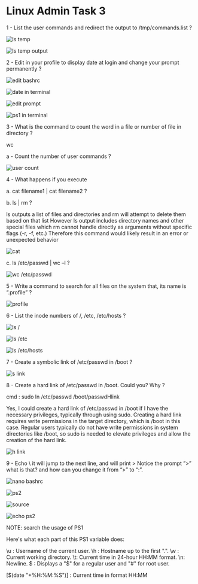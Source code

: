 # Linux Admin Task 3

1 - List the user commands and redirect the output to /tmp/commands.list ?


![ls temp](https://github.com/Khedr05/ITI_Android_Automotive_Track/blob/main/00_Linux_Admin/02_LinuxAdmin_Task3/01_Section2/Snip/ls%20to%20tmp%20cmd.png)


![ls temp output](https://github.com/Khedr05/ITI_Android_Automotive_Track/blob/main/00_Linux_Admin/02_LinuxAdmin_Task3/01_Section2/Snip/ls%20temp.png)


2 - Edit in your profile to display date at login and change your prompt permanently ?


![edit bashrc](https://github.com/Khedr05/ITI_Android_Automotive_Track/blob/main/00_Linux_Admin/02_LinuxAdmin_Task3/01_Section2/Snip/date%20in%20bashrc.png)


![date in terminal](https://github.com/Khedr05/ITI_Android_Automotive_Track/blob/main/00_Linux_Admin/02_LinuxAdmin_Task3/01_Section2/Snip/date%20in%20terminal.png)


![edit prompt](https://github.com/Khedr05/ITI_Android_Automotive_Track/blob/main/00_Linux_Admin/02_LinuxAdmin_Task3/01_Section2/Snip/edit%20ps1.png)


![ps1 in terminal](https://github.com/Khedr05/ITI_Android_Automotive_Track/blob/main/00_Linux_Admin/02_LinuxAdmin_Task3/01_Section2/Snip/ps1%20on%20terminal.png)


3 - What is the command to count the word in a file or number of file in directory ?

wc 

a - Count the number of user commands ?


![user count](https://github.com/Khedr05/ITI_Android_Automotive_Track/blob/main/00_Linux_Admin/02_LinuxAdmin_Task3/01_Section2/Snip/user%20count.png)


4 - What happens if you execute 

a. cat filename1 | cat filename2 ?

b. ls | rm ?

ls outputs a list of files and directories and rm will attempt to delete them based on that list However ls output includes directory names and other special files which rm cannot handle directly as arguments without specific flags (-r, -f, etc.) Therefore this command would likely result in an error or unexpected behavior

![cat](https://github.com/Khedr05/ITI_Android_Automotive_Track/blob/main/00_Linux_Admin/02_LinuxAdmin_Task3/01_Section2/Snip/cat%20.png)


c. ls /etc/passwd | wc –l ?


![wc /etc/passwd](https://github.com/Khedr05/ITI_Android_Automotive_Track/blob/main/00_Linux_Admin/02_LinuxAdmin_Task3/01_Section2/Snip/wc.png)


5 - Write a command to search for all files on the system that, its name is “.profile” ?


![profile](https://github.com/Khedr05/ITI_Android_Automotive_Track/blob/main/00_Linux_Admin/02_LinuxAdmin_Task3/01_Section2/Snip/profile.png)


6 - List the inode numbers of /, /etc, /etc/hosts ?


![ls /](https://github.com/Khedr05/ITI_Android_Automotive_Track/blob/main/00_Linux_Admin/02_LinuxAdmin_Task3/01_Section2/Snip/node%20root.png)


![ls /etc](https://github.com/Khedr05/ITI_Android_Automotive_Track/blob/main/00_Linux_Admin/02_LinuxAdmin_Task3/01_Section2/Snip/etc%20node.png)


![ls /etc/hosts](https://github.com/Khedr05/ITI_Android_Automotive_Track/blob/main/00_Linux_Admin/02_LinuxAdmin_Task3/01_Section2/Snip/node%20etc%20hosts.png)


7 - Create a symbolic link of /etc/passwd in /boot ?


![s link](https://github.com/Khedr05/ITI_Android_Automotive_Track/blob/main/00_Linux_Admin/02_LinuxAdmin_Task3/01_Section2/Snip/soft%20link.png)


8 - Create a hard link of /etc/passwd in /boot. Could you? Why ?


cmd : sudo ln /etc/passwd /boot/passwdHlink


Yes, I could create a hard link of /etc/passwd in /boot if I have the necessary privileges, typically through using sudo. Creating a hard link requires write permissions in the target directory, which is /boot in this case. Regular users typically do not have write permissions in system directories like /boot, so sudo is needed to elevate privileges and allow the creation of the hard link.


![h link](https://github.com/Khedr05/ITI_Android_Automotive_Track/blob/main/00_Linux_Admin/02_LinuxAdmin_Task3/01_Section2/Snip/ls%20hardlink.png)


9 - Echo \ it will jump to the next line, and will print >
Notice the prompt ”>” what is that? and how can you change it from “>” to “:”.


![nano bashrc](https://github.com/Khedr05/ITI_Android_Automotive_Track/blob/main/00_Linux_Admin/02_LinuxAdmin_Task3/01_Section2/Snip/nano%20bashrc.png)


![ps2](https://github.com/Khedr05/ITI_Android_Automotive_Track/blob/main/00_Linux_Admin/02_LinuxAdmin_Task3/01_Section2/Snip/ps2.png)


![source](https://github.com/Khedr05/ITI_Android_Automotive_Track/blob/main/00_Linux_Admin/02_LinuxAdmin_Task3/01_Section2/Snip/run%20bashrc.png)


![echo ps2](https://github.com/Khedr05/ITI_Android_Automotive_Track/blob/main/00_Linux_Admin/02_LinuxAdmin_Task3/01_Section2/Snip/echo%20ps2.png)


NOTE: search the usage of PS1

Here's what each part of this PS1 variable does:

\u : Username of the current user.
\h : Hostname up to the first ".".
\w : Current working directory.
\t: Current time in 24-hour HH:MM format.
\n: Newline.
\$ : Displays a "$" for a regular user and "#" for root user.

[\$(date "+%H:%M:%S")] : Current time in format HH:MM
    










